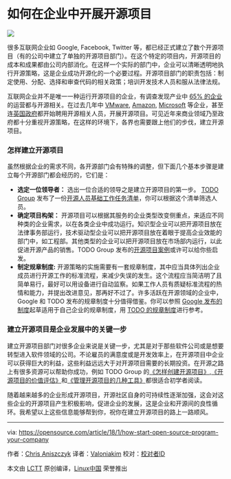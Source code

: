 如何在企业中开展开源项目
======

![](https://opensource.com/sites/default/files/styles/image-full-size/public/lead-images/LAW_openisopen.png?itok=FjmDxIaL)

很多互联网企业如 Google, Facebook, Twitter 等，都已经正式建立了数个开源项目（有的公司中建立了单独的开源项目部门）。在这个特定的项目内，开源项目的成本和成果都由公司内部消化。在这样一个实际的部门中，企业可以清晰透明地执行开源策略，这是企业成功开源化的一个必要过程。开源项目部门的职责包括：制定使用、分配、选择和审查代码的相关政策；培训开发技术人员和服从法律法规。

互联网企业并不是唯一一种运行开源项目的企业，有调查发现产业中 [65% 的企业][1]的运营都与开源相关。在过去几年中 [VMware][2], [Amazon][3], [Microsoft][4] 等企业，甚至连[英国政府][5]都开始聘用开源相关人员，开展开源项目。可见近年来商业领域乃至政府都十分重视开源策略，在这样的环境下，各界也需要跟上他们的步伐，建立开源项目。

### 怎样建立开源项目

虽然根据企业的需求不同，各开源部门会有特殊的调整，但下面几个基本步骤是建立每个开源部门都会经历的，它们是：

 * **选定一位领导者：** 选出一位合适的领导之是建立开源项目的第一步。 [TODO Group][6] 发布了一份[开源人员基础工作任务清单][7]，你可以根据这个清单筛选人员。
 * **确定项目构架：** 开源项目可以根据其服务的企业类型改变侧重点，来适应不同种类的企业需求，以在各类企业中成功运行。知识型企业可以把开源项目放在法律事务部运行，技术驱动型企业可以把开源项目放在着眼于提高企业效能的部门中，如工程部。其他类型的企业可以把开源项目放在市场部内运行，以此促进开源产品的销售。TODO  Group 发布的[开源项目案例][8]或许可以给你些启发。
 * **制定规章制度:** 开源策略的实施需要有一套规章制度，其中应当具体列出企业成员进行开源工作的标准流程，来减少失误的发生。这个流程应当简洁明了且简单易行，最好可以用设备进行自动监察。如果工作人员有质疑标准流程的热情和能力，并提出改进意见，那再好不过了。许多活跃在开源领域的企业中，Google 和 TODO 发布的规章制度十分值得借鉴。你可以参照 [Google 发布的制度][9]起草适用于自己企业的规章制度，用 [TODO 的规章制度][10]进行参考。
 
### 建立开源项目是企业发展中的关键一步

建立开源项目部门对很多企业来说是关键一步，尤其是对于那些软件公司或是想要转型进入软件领域的公司。不论雇员的满意度或是开发效率上，在开源项目中企业可以获得巨大的利益，这些利益远远大于对开源项目需要的长期投资。在开源之路上有很多资源可以帮助你成功，例如 TODO Group 的[《怎样创建开源项目》][11],[《开源项目的价值评估》][12]和[《管理开源项目的几种工具》][13]都很适合初学者阅读。

随着越来越多的企业形成开源项目，开源社区自身的可持续性逐渐加强，这会对这些企业的开源项目产生积极影响，促进企业的发展，这是企业和开源间的良性循环。我希望以上这些信息能够帮到你，祝你在建立开源项目的路上一路顺风。

--------------------------------------------------------------------------------

via: https://opensource.com/article/18/1/how-start-open-source-program-your-company

作者：[Chris Aniszczyk][a]
译者：[Valoniakim](https://github.com/Valoniakim)
校对：[校对者ID](https://github.com/校对者ID)

本文由 [LCTT](https://github.com/LCTT/TranslateProject) 原创编译，[Linux中国](https://linux.cn/) 荣誉推出

[a]:https://opensource.com/users/caniszczyk
[1]:https://www.blackducksoftware.com/2016-future-of-open-source
[2]:http://www.cio.com/article/3095843/open-source-tools/vmware-today-has-a-strong-investment-in-open-source-dirk-hohndel.html
[3]:http://fortune.com/2016/12/01/amazon-open-source-guru/
[4]:https://opensource.microsoft.com/
[5]:https://www.linkedin.com/jobs/view/169669924
[6]:http://todogroup.org
[7]:https://github.com/todogroup/job-descriptions
[8]:https://github.com/todogroup/guides/tree/master/casestudies
[9]:https://opensource.google.com/docs/why/
[10]:https://github.com/todogroup/policies
[11]:https://github.com/todogroup/guides/blob/master/creating-an-open-source-program.md
[12]:https://github.com/todogroup/guides/blob/master/measuring-your-open-source-program.md
[13]:https://github.com/todogroup/guides/blob/master/tools-for-managing-open-source-programs.md
